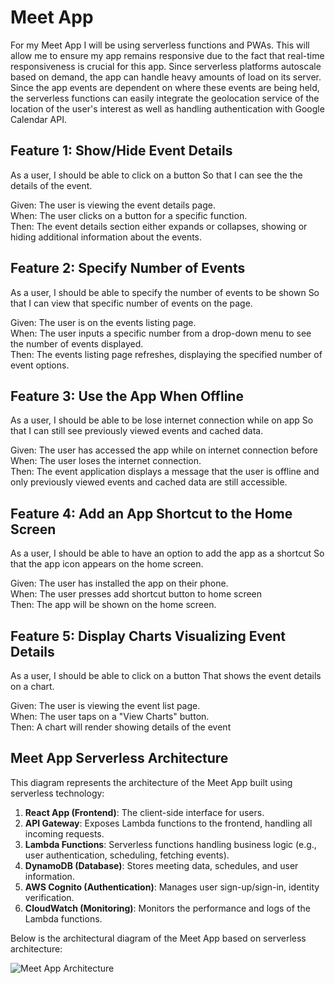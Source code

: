 # Meet App
For my Meet App I will be using serverless functions and PWAs. This will allow me to ensure my app remains responsive due to the fact that real-time responsiveness is crucial for this app. Since serverless platforms autoscale based on demand, the app can handle heavy amounts of load on its server. Since the app events are dependent on where these events are being held, the serverless functions can easily integrate the geolocation service of the location of the user's interest as well as handling authentication with Google Calendar API. 

## Feature 1: Show/Hide Event Details
As a user, 
I should be able to click on a button
So that I can see the the details of the event.

Given: The user is viewing the event details page. <br />
When: The user clicks on a button for a specific function. <br />
Then: The event details section either expands or collapses, showing or hiding additional information about the events.

## Feature 2: Specify Number of Events
As a user,
I should be able to specify the number of events to be shown
So that I can view that specific number of events on the page.

Given: The user is on the events listing page. <br />
When: The user inputs a specific number from a drop-down menu to see the number of events displayed. <br />
Then: The events listing page refreshes, displaying the specified number of event options.

## Feature 3: Use the App When Offline
As a user,
I should be able to be lose internet connection while on app
So that I can still see previously viewed events and cached data.

Given: The user has accessed the app while on internet connection before <br />
When: The user loses the internet connection. <br />
Then: The event application displays a message that the user is offline and only  previously viewed events and cached data are still accessible.

## Feature 4: Add an App Shortcut to the Home Screen
As a user,
I should be able to have an option to add the app as a shortcut
So that the app icon appears on the home screen.

Given: The user has installed the app on their phone. <br />
When: The user presses add shortcut button to home screen <br />
Then: The app will be shown on the home screen.

## Feature 5: Display Charts Visualizing Event Details
As a user,
I should be able to click on a button
That shows the event details on a chart.

Given: The user is viewing the event list page. <br />
When: The user taps on a "View Charts" button. <br />
Then: A chart will render showing details of the event

## Meet App Serverless Architecture

This diagram represents the architecture of the Meet App built using serverless technology:

1. **React App (Frontend)**: The client-side interface for users.
2. **API Gateway**: Exposes Lambda functions to the frontend, handling all incoming requests.
3. **Lambda Functions**: Serverless functions handling business logic (e.g., user authentication, scheduling, fetching events).
4. **DynamoDB (Database)**: Stores meeting data, schedules, and user information.
5. **AWS Cognito (Authentication)**: Manages user sign-up/sign-in, identity verification.
6. **CloudWatch (Monitoring)**: Monitors the performance and logs of the Lambda functions.

Below is the architectural diagram of the Meet App based on serverless architecture:

![Meet App Architecture](./assets/diagram.png)

